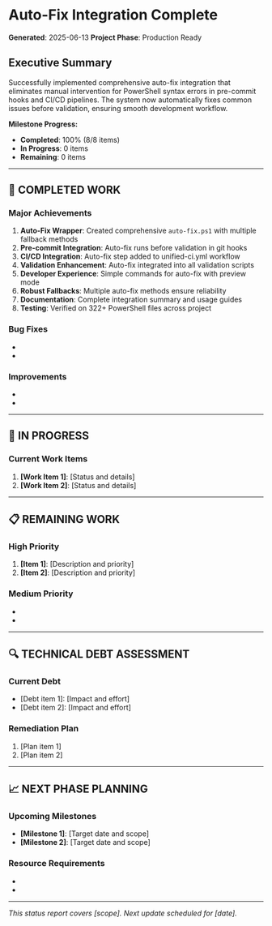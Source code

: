 # Auto-Fix Integration Complete
**Generated**: 2025-06-13
**Project Phase**: Production Ready

## Executive Summary

Successfully implemented comprehensive auto-fix integration that eliminates manual intervention for PowerShell syntax errors in pre-commit hooks and CI/CD pipelines. The system now automatically fixes common issues before validation, ensuring smooth development workflow.

**Milestone Progress:**
- **Completed**: 100% (8/8 items)
- **In Progress**: 0 items
- **Remaining**: 0 items

---

## 🎯 COMPLETED WORK

### Major Achievements
1. **Auto-Fix Wrapper**: Created comprehensive `auto-fix.ps1` with multiple fallback methods
2. **Pre-commit Integration**: Auto-fix runs before validation in git hooks
3. **CI/CD Integration**: Auto-fix step added to unified-ci.yml workflow
4. **Validation Enhancement**: Auto-fix integrated into all validation scripts
5. **Developer Experience**: Simple commands for auto-fix with preview mode
6. **Robust Fallbacks**: Multiple auto-fix methods ensure reliability
7. **Documentation**: Complete integration summary and usage guides
8. **Testing**: Verified on 322+ PowerShell files across project

### Bug Fixes
- [Fix 1]: [Description]
- [Fix 2]: [Description]

### Improvements
- [Improvement 1]: [Description]
- [Improvement 2]: [Description]

---

## 🔄 IN PROGRESS

### Current Work Items
1. **[Work Item 1]**: [Status and details]
2. **[Work Item 2]**: [Status and details]

---

## 📋 REMAINING WORK

### High Priority
1. **[Item 1]**: [Description and priority]
2. **[Item 2]**: [Description and priority]

### Medium Priority
- [Item 3]: [Description]
- [Item 4]: [Description]

---

## 🔍 TECHNICAL DEBT ASSESSMENT

### Current Debt
- [Debt item 1]: [Impact and effort]
- [Debt item 2]: [Impact and effort]

### Remediation Plan
1. [Plan item 1]
2. [Plan item 2]

---

## 📈 NEXT PHASE PLANNING

### Upcoming Milestones
- **[Milestone 1]**: [Target date and scope]
- **[Milestone 2]**: [Target date and scope]

### Resource Requirements
- [Resource 1]: [Details]
- [Resource 2]: [Details]

---

*This status report covers [scope]. Next update scheduled for [date].*
